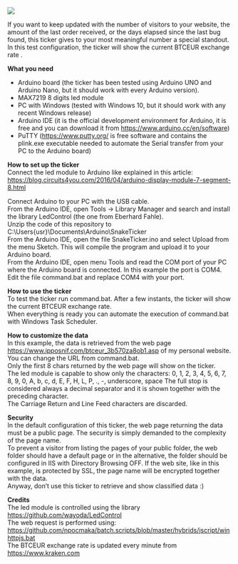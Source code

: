 ![](https://www.ipposnif.com/download/snaketickervideo.gif)  

If you want to keep updated with the number of visitors to your website, the amount of the last order received, or the days elapsed since the last bug found, this ticker gives to your most meaningful number a special standout.  
In this test configuration, the ticker will show the current BTCEUR exchange rate .  

**What you need** 
* Arduino board (the ticker has been tested using Arduino UNO and Arduino Nano, but it should work with every Arduino version).
* MAX7219 8 digits led module
* PC with Windows (tested with Windows 10, but it should work with any recent Windows release)
* Arduino IDE (it is the official development environment for Arduino, it is free and you can download it from https://www.arduino.cc/en/software)
* PuTTY (https://www.putty.org/ is free software and contains the plink.exe executable needed to automate the Serial transfer from your PC to the Arduino board)


**How to set up the ticker**  
Connect the led module to Arduino like explained in this article: https://blog.circuits4you.com/2016/04/arduino-display-module-7-segment-8.html

Connect Arduino to your PC with the USB cable.  
From the Arduino IDE, open Tools -> Library Manager and search and install the library LedControl (the one from Eberhard Fahle).  
Unzip the code of this repository to C:\Users\{usr}\Documents\Arduino\SnakeTicker  
From the Arduino IDE, open the file SnakeTicker.ino and select Upload from the menu Sketch. This will compile the program and upload it to your Arduino board.  
From the Arduino IDE, open menu Tools and read the COM port of your PC where the Arduino board is connected. In this example the port is COM4.  
Edit the file command.bat and replace COM4 with your port.  

**How to use the ticker**  
To test the ticker run command.bat. After a few instants, the ticker will show the current BTCEUR exchange rate.  
When everything is ready you can automate the execution of command.bat with Windows Task Scheduler.  

**How to customize the data**  
In this example, the data is retrieved from the web page https://www.ipposnif.com/btceur_3b570za8ob1.asp of my personal website.  
You can change the URL from command.bat.  
Only the first 8 chars returned by the web page will show on the ticker.  
The led module is capable to show only the characters: 0, 1, 2, 3, 4, 5, 6, 7, 8, 9, 0, A, b, c, d, E, F, H, L, P, ., -, underscore, space
The full stop is considered always a decimal separator and it is shown together with the preceding character.  
The Carriage Return and Line Feed characters are discarded.  

**Security**  
In the default configuration of this ticker, the web page returning the data must be a public page. The security is simply demanded to the complexity of the page name.   
To prevent a visitor from listing the pages of your public folder, the web folder should have a default page or in the alternative, the folder should be configured in IIS with Directory Browsing OFF. If the web site, like in this example, is protected by SSL, the page name will be encrypted together with the data.  
Anyway, don’t use this ticker to retrieve and show classified data :)

**Credits**  
The led module is controlled using the library https://github.com/wayoda/LedControl  
The web request is performed using: https://github.com/npocmaka/batch.scripts/blob/master/hybrids/jscript/winhttpjs.bat  
The BTCEUR exchange rate is updated every minute from https://www.kraken.com  

